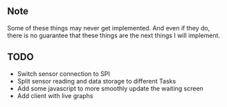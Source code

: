 ## Note
Some of these things may never get implemented.
And even if they do, there is no guarantee that these things are the next things I will implement.

## TODO
 * Switch sensor connection to SPI
 * Split sensor reading and data storage to different Tasks
 * Add some javascript to more smoothly update the waiting screen
 * Add client with live graphs
